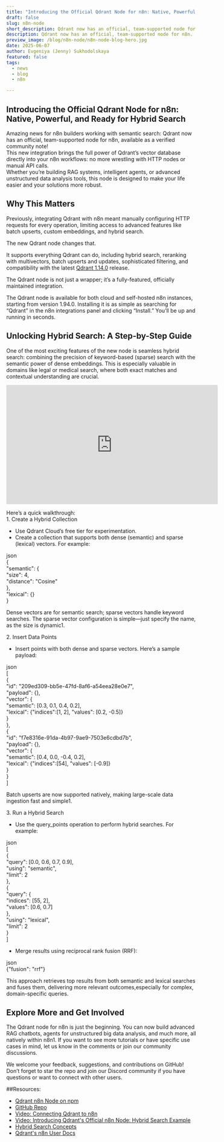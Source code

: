 ```yaml
---
title: "​​Introducing the Official Qdrant Node for n8n: Native, Powerful, and Ready for Hybrid Search" 
draft: false
slug: n8n-node
short_description: Qdrant now has an official, team-supported node for n8n.
description: Qdrant now has an official, team-supported node for n8n.
preview_image: /blog/n8n-node/n8n-node-blog-hero.jpg
date: 2025-06-07
author: Evgeniya (Jenny) Sukhodolskaya 
featured: false
tags:
  - news
  - blog
  - n8n

---
```


## ​​Introducing the Official Qdrant Node for n8n: Native, Powerful, and Ready for Hybrid Search 

Amazing news for n8n builders working with semantic search: Qdrant now has an official, team-supported node for n8n, available as a verified community note!   
This new integration brings the full power of Qdrant’s vector database directly into your n8n workflows: no more wrestling with HTTP nodes or manual API calls.   
Whether you’re building RAG systems, intelligent agents, or advanced unstructured data analysis tools, this node is designed to make your life easier and your solutions more robust.

## Why This Matters

Previously, integrating Qdrant with n8n meant manually configuring HTTP requests for every operation, limiting access to advanced features like batch upserts, custom embeddings, and hybrid search. 

The new Qdrant node changes that. 

It supports everything Qdrant can do, including hybrid search, reranking with multivectors, batch upserts and updates, sophisticated filtering, and compatibility with the latest [Qdrant 1.14.0](https://qdrant.tech/blog/qdrant-1.14.x/) release.

The Qdrant node is not just a wrapper; it’s a fully-featured, officially maintained integration. 

The Qdrant node is available for both cloud and self-hosted n8n instances, starting from version 1.94.0. Installing it is as simple as searching for “Qdrant” in the n8n integrations panel and clicking “Install.” You’ll be up and running in seconds.  

## Unlocking Hybrid Search: A Step-by-Step Guide 

One of the most exciting features of the new node is seamless hybrid search: combining the precision of keyword-based (sparse) search with the semantic power of dense embeddings. This is especially valuable in domains like legal or medical search, where both exact matches and contextual understanding are crucial.

<iframe width="560" height="315" src="https://www.youtube.com/embed/sYP_kHWptHY?si=t4GTxVCfTNiXEE4S" title="YouTube video player" frameborder="0" allow="accelerometer; autoplay; clipboard-write; encrypted-media; gyroscope; picture-in-picture; web-share" referrerpolicy="strict-origin-when-cross-origin" allowfullscreen></iframe>

Here’s a quick walkthrough:  
1\. Create a Hybrid Collection

* Use Qdrant Cloud’s free tier for experimentation.  
* Create a collection that supports both dense (semantic) and sparse (lexical) vectors. For example:

json  
{  
  "semantic": {  
    "size": 4,  
    "distance": "Cosine"  
  },  
  "lexical": {}  
}

Dense vectors are for semantic search; sparse vectors handle keyword searches. The sparse vector configuration is simple—just specify the name, as the size is dynamic1.

2\. Insert Data Points

* Insert points with both dense and sparse vectors. Here’s a sample payload:

json  
\[  
  {  
    "id": "209ed309-bb5e-47fd-8af6-a54eea28e0e7",  
    "payload": {},  
    "vector": {  
      "semantic": \[0.3, 0.1, 0.4, 0.2\],  
      "lexical": {"indices":\[1, 2\], "values": \[0.2, \-0.5\]}  
    }  
  },  
  {  
    "id": "f7e8316e-91da-4b97-9ae9-7503e6cdbd7b",  
    "payload": {},  
    "vector": {  
      "semantic": \[0.4, 0.0, \-0.4, 0.2\],  
      "lexical": {"indices":\[54\], "values": \[\-0.9\]}  
    }  
  }  
\]

Batch upserts are now supported natively, making large-scale data ingestion fast and simple1.

3\. Run a Hybrid Search

* Use the query\_points operation to perform hybrid searches. For example:

json  
\[  
  {  
    "query": \[0.0, 0.6, 0.7, 0.9\],  
    "using": "semantic",  
    "limit": 2  
  },  
  {  
    "query": {  
      "indices": \[55, 2\],  
      "values": \[0.6, 0.7\]  
    },  
    "using": "lexical",  
    "limit": 2  
  }  
\]

* Merge results using reciprocal rank fusion (RRF):

json  
{"fusion": "rrf"}

This approach retrieves top results from both semantic and lexical searches and fuses them, delivering more relevant outcomes,especially for complex, domain-specific queries.

## Explore More and Get Involved

The Qdrant node for n8n is just the beginning. You can now build advanced RAG chatbots, agents for unstructured big data analysis, and much more, all natively within n8n1. If you want to see more tutorials or have specific use cases in mind, let us know in the comments or join our community discussions.

We welcome your feedback, suggestions, and contributions on GitHub\! Don’t forget to star the repo and join our Discord community if you have questions or want to connect with other users.

##Resources:

* [Qdrant n8n Node on npm](https://www.npmjs.com/package/n8n-nodes-qdrant)  
* [GitHub Repo](https://github.com/qdrant/n8n-nodes-qdrant)  
* [Video: Connecting Qdrant to n8n](https://youtu.be/fYMGpXyAsfQ?feature=shared&t=194)  
* [Video: Introducing Qdrant's Official n8n Node: Hybrid Search Example](https://www.youtube.com/watch?v=sYP_kHWptHY)
* [Hybrid Search Concepts](https://qdrant.tech/documentation/concepts/search/)
* [Qdrant's n8n User Docs](https://qdrant.tech/documentation/platforms/n8n/)
